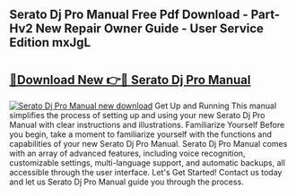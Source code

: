 ## Serato Dj Pro Manual Free Pdf Download - Part-Hv2 New Repair Owner Guide - User Service Edition mxJgL

# <h2><a href="http://cf19238.oget.top/?id=Serato+Dj+Pro+Manual">🔗Download New 👉🔴 Serato Dj Pro Manual</a></h2>

[![Serato Dj Pro Manual new download](https://i.imgur.com/5g1atiW.png)](http://cf19238.oget.top/?id=Serato+Dj+Pro+Manual)
Get Up and Running This manual simplifies the process of setting up and using your new Serato Dj Pro Manual with clear instructions and illustrations. Familiarize Yourself Before you begin, take a moment to familiarize yourself with the functions and capabilities of your new Serato Dj Pro Manual. Serato Dj Pro Manual comes with an array of advanced features, including voice recognition, customizable settings, multi-language support, and automatic backups, all accessible through the user interface. Let's Get Started! Contact us today and let us Serato Dj Pro Manual guide you through the process.
